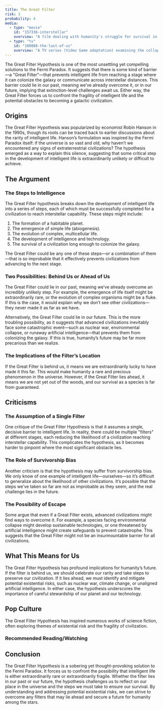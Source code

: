```yaml
---
title: The Great Filter
risk: 3
probability: 4
media:
  - type: "movie"
    id: "157336-interstellar"
    overview: "A film dealing with humanity's struggle for survival in the face of environmental collapse."
  - type: "tv"
    id: "100088-the-last-of-us"
    overview: "A TV series (Video Game adaptation) examining the collapse of civilization due to a pandemic."
---
```


<script>
  import MediaGrid from "$lib/components/media/media-grid.svelte";
  let { media } = $props();
</script>

The Great Filter Hypothesis is one of the most unsettling yet compelling solutions to the Fermi Paradox. It suggests that there is some kind of barrier—a "Great Filter"—that prevents intelligent life from reaching a stage where it can colonize the galaxy or communicate across interstellar distances. This barrier could lie in our past, meaning we’ve already overcome it, or in our future, implying that extinction-level challenges await us. Either way, the Great Filter forces us to confront the fragility of intelligent life and the potential obstacles to becoming a galactic civilization.

## Origins

The Great Filter Hypothesis was popularized by economist Robin Hanson in the 1990s, though its roots can be traced back to earlier discussions about the rarity of intelligent life. Hanson’s formulation was inspired by the Fermi Paradox itself: if the universe is so vast and old, why haven’t we encountered any signs of extraterrestrial civilizations? The hypothesis emerged as a way to explain this silence, suggesting that some critical step in the development of intelligent life is extraordinarily unlikely or difficult to achieve.

## The Argument

### The Steps to Intelligence

The Great Filter hypothesis breaks down the development of intelligent life into a series of steps, each of which must be successfully completed for a civilization to reach interstellar capability. These steps might include:

1. The formation of a habitable planet.
2. The emergence of simple life (abiogenesis).
3. The evolution of complex, multicellular life.
4. The development of intelligence and technology.
5. The survival of a civilization long enough to colonize the galaxy.

The Great Filter could be any one of these steps—or a combination of them—that is so improbable that it effectively prevents civilizations from advancing to the next stage.

### Two Possibilities: Behind Us or Ahead of Us

The Great Filter could lie in our past, meaning we’ve already overcome an incredibly unlikely step. For example, the emergence of life itself might be extraordinarily rare, or the evolution of complex organisms might be a fluke. If this is the case, it would explain why we don’t see other civilizations—they never made it as far as we have.

Alternatively, the Great Filter could lie in our future. This is the more troubling possibility, as it suggests that advanced civilizations inevitably face some catastrophic event—such as nuclear war, environmental collapse, or runaway artificial intelligence—that prevents them from colonizing the galaxy. If this is true, humanity’s future may be far more precarious than we realize.

### The Implications of the Filter’s Location

If the Great Filter is behind us, it means we are extraordinarily lucky to have made it this far. This would make humanity a rare and precious phenomenon in the universe. However, if the Great Filter lies ahead, it means we are not yet out of the woods, and our survival as a species is far from guaranteed.

## Criticisms

### The Assumption of a Single Filter

One critique of the Great Filter Hypothesis is that it assumes a single, decisive barrier to intelligent life. In reality, there could be multiple "filters" at different stages, each reducing the likelihood of a civilization reaching interstellar capability. This complicates the hypothesis, as it becomes harder to pinpoint where the most significant obstacle lies.

### The Role of Survivorship Bias

Another criticism is that the hypothesis may suffer from survivorship bias. We only know of one example of intelligent life—ourselves—so it’s difficult to generalize about the likelihood of other civilizations. It’s possible that the steps we’ve taken so far are not as improbable as they seem, and the real challenge lies in the future.

### The Possibility of Escape

Some argue that even if a Great Filter exists, advanced civilizations might find ways to overcome it. For example, a species facing environmental collapse might develop sustainable technologies, or one threatened by artificial intelligence might create safeguards to prevent catastrophe. This suggests that the Great Filter might not be an insurmountable barrier for all civilizations.

## What This Means for Us

The Great Filter Hypothesis has profound implications for humanity’s future. If the filter is behind us, we should celebrate our rarity and take steps to preserve our civilization. If it lies ahead, we must identify and mitigate potential existential risks, such as nuclear war, climate change, or unaligned artificial intelligence. In either case, the hypothesis underscores the importance of careful stewardship of our planet and our technology.

## Pop Culture

The Great Filter Hypothesis has inspired numerous works of science fiction, often exploring themes of existential risk and the fragility of civilization.

### Recommended Reading/Watching

<MediaGrid media={media} />

## Conclusion

The Great Filter Hypothesis is a sobering yet thought-provoking solution to the Fermi Paradox. It forces us to confront the possibility that intelligent life is either extraordinarily rare or extraordinarily fragile. Whether the filter lies in our past or our future, the hypothesis challenges us to reflect on our place in the universe and the steps we must take to ensure our survival. By understanding and addressing potential existential risks, we can strive to overcome any filters that may lie ahead and secure a future for humanity among the stars.
